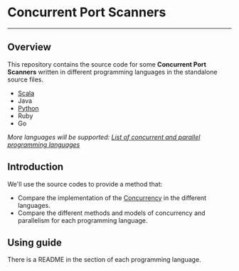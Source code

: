 # Concurrent Port Scanners
---

## Overview
This repository contains the source code for some **Concurrent Port Scanners** written in different programming languages in the standalone source files.

- [Scala](https://github.com/rezzzza/multithreaded-port-scanners/tree/master/scala)
- Java
- [Python](https://github.com/rezzzza/multithreaded-port-scanners/tree/master/python)
- Ruby
- Go

_More languages will be supported: [List of concurrent and parallel programming languages](https://en.wikipedia.org/wiki/List_of_concurrent_and_parallel_programming_languages)_

## Introduction
We'll use the source codes to provide a method that:

- Compare the implementation of the [Concurrency](https://en.wikipedia.org/wiki/Concurrency_(computer_science)) in the different languages.
- Compare the different methods and models of concurrency and parallelism for each programming language.


## Using guide
There is a README in the section of each programming language.

